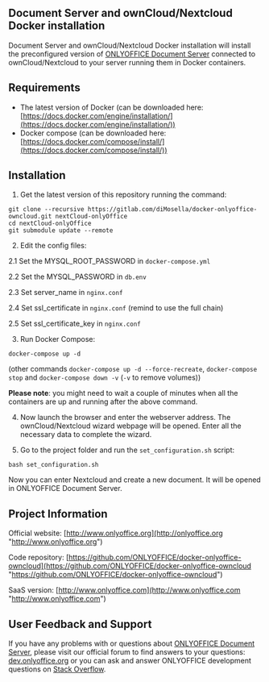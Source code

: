 ## Document Server and ownCloud/Nextcloud Docker installation

Document Server and ownCloud/Nextcloud Docker installation will install the preconfigured version of [ONLYOFFICE Document Server][2] connected to ownCloud/Nextcloud to your server running them in Docker containers.

## Requirements

* The latest version of Docker (can be downloaded here: [https://docs.docker.com/engine/installation/](https://docs.docker.com/engine/installation/))
* Docker compose (can be downloaded here: [https://docs.docker.com/compose/install/](https://docs.docker.com/compose/install/))

## Installation

1. Get the latest version of this repository running the command:

```
git clone --recursive https://gitlab.com/diMosella/docker-onlyoffice-owncloud.git nextCloud-onlyOffice
cd nextCloud-onlyOffice
git submodule update --remote
```

2. Edit the config files:

2.1 Set the MYSQL_ROOT_PASSWORD in `docker-compose.yml`

2.2 Set the MYSQL_PASSWORD in `db.env`

2.3 Set server_name in `nginx.conf`

2.4 Set ssl_certificate in `nginx.conf` (remind to use the full chain)

2.5 Set ssl_certificate_key in `nginx.conf`

3. Run Docker Compose:

```
docker-compose up -d
```
(other commands `docker-compose up -d --force-recreate`, `docker-compose stop` and `docker-compose down -v` (`-v` to remove volumes))

**Please note**: you might need to wait a couple of minutes when all the containers are up and running after the above command.

4. Now launch the browser and enter the webserver address. The ownCloud/Nextcloud wizard webpage will be opened. Enter all the necessary data to complete the wizard.

5. Go to the project folder and run the `set_configuration.sh` script:

```
bash set_configuration.sh
```

Now you can enter Nextcloud and create a new document. It will be opened in ONLYOFFICE Document Server.

## Project Information

Official website: [http://www.onlyoffice.org](http://onlyoffice.org "http://www.onlyoffice.org")

Code repository: [https://github.com/ONLYOFFICE/docker-onlyoffice-owncloud](https://github.com/ONLYOFFICE/docker-onlyoffice-owncloud "https://github.com/ONLYOFFICE/docker-onlyoffice-owncloud")

SaaS version: [http://www.onlyoffice.com](http://www.onlyoffice.com "http://www.onlyoffice.com")

## User Feedback and Support

If you have any problems with or questions about [ONLYOFFICE Document Server][2], please visit our official forum to find answers to your questions: [dev.onlyoffice.org][1] or you can ask and answer ONLYOFFICE development questions on [Stack Overflow][3].

  [1]: http://dev.onlyoffice.org
  [2]: https://github.com/ONLYOFFICE/DocumentServer
  [3]: http://stackoverflow.com/questions/tagged/onlyoffice

